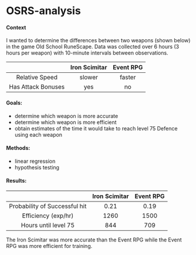 # OSRS-analysis
#### Context
I wanted to determine the differences between two weapons (shown below) in the game Old School RuneScape.
Data was collected over 6 hours (3 hours per weapon) with 10-minute intervals between observations.

|                    | Iron Scimitar | Event RPG |
|        :-:         |      :-:      |    :-:    |
|   Relative Speed   |     slower    |   faster  |
| Has Attack Bonuses |      yes      |     no    |

#### Goals:
- determine which weapon is more accurate
- determine which weapon is more efficient
- obtain estimates of the time it would take to reach level 75 Defence using each weapon

#### Methods:
- linear regression
- hypothesis testing

#### Results:

|                               | Iron Scimitar | Event RPG |
|            :-:                |      :-:      |    :-:    |
| Probability of Successful hit |     0.21      |   0.19    |
|      Efficiency (exp/hr)      |     1260      |   1500    |
|     Hours until level 75      |      844      |    709    |

The Iron Scimitar was more accurate than the Event RPG while the Event RPG was more efficient for training.
